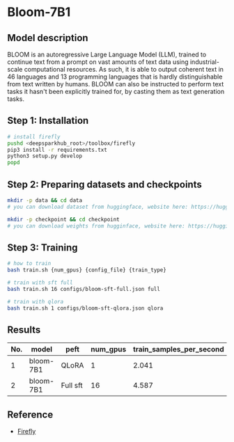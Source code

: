 # Bloom-7B1

## Model description

BLOOM is an autoregressive Large Language Model (LLM), trained to continue text from a prompt on vast amounts of text data using industrial-scale computational resources. As such, it is able to output coherent text in 46 languages and 13 programming languages that is hardly distinguishable from text written by humans. BLOOM can also be instructed to perform text tasks it hasn't been explicitly trained for, by casting them as text generation tasks.

## Step 1: Installation

```bash
# install firefly
pushd <deepsparkhub_root>/toolbox/firefly
pip3 install -r requirements.txt
python3 setup.py develop
popd
```

## Step 2: Preparing datasets and checkpoints

```bash
mkdir -p data && cd data
# you can download dataset from huggingface, website here: https://huggingface.co/datasets/BelleGroup/school_math_0.25M
```

```bash
mkdir -p checkpoint && cd checkpoint
# you can download weights from hugginface, website here: https://huggingface.co/bigscience/bloom-7b1
```

## Step 3: Training

```bash
# how to train
bash train.sh {num_gpus} {config_file} {train_type}

# train with sft full 
bash train.sh 16 configs/bloom-sft-full.json full

# train with qlora
bash train.sh 1 configs/bloom-sft-qlora.json qlora
```

## Results

| No.  | model     | peft        |    num_gpus        |train_samples_per_second | train_steps_per_second |
| ---- | --------- | ----------- | ------------------ | ----------------------  | -----------------------|
| 1    | bloom-7B1 | QLoRA       | 1                  |          2.041          |                0.128   |
| 2    | bloom-7B1 | Full sft    | 16                 |         4.587           |           0.072        |

## Reference

- [Firefly](https://github.com/yangjianxin1/Firefly)
